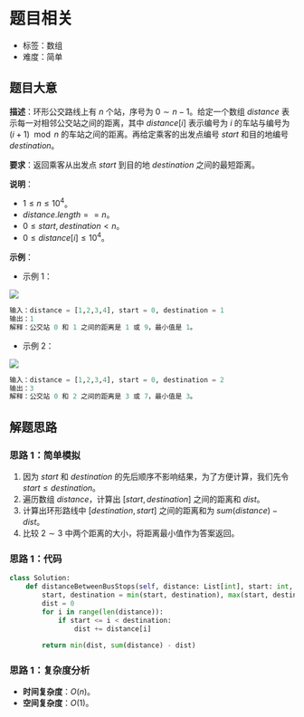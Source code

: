 # 题目相关

- 标签：数组
- 难度：简单

## 题目大意

**描述**：环形公交路线上有 $n$ 个站，序号为 $0 \sim n - 1$。给定一个数组 $distance$ 表示每一对相邻公交站之间的距离，其中 $distance[i]$ 表示编号为 $i$ 的车站与编号为 $(i + 1) \mod n$ 的车站之间的距离。再给定乘客的出发点编号 $start$ 和目的地编号 $destination$。

**要求**：返回乘客从出发点 $start$ 到目的地 $destination$ 之间的最短距离。

**说明**：

- $1 \le n \le 10^4$。
- $distance.length == n$。
- $0 \le start, destination < n$。
- $0 \le distance[i] \le 10^4$。

**示例**：

- 示例 1：

![](https://assets.leetcode-cn.com/aliyun-lc-upload/uploads/2019/09/08/untitled-diagram-1.jpg)

```Python
输入：distance = [1,2,3,4], start = 0, destination = 1
输出：1
解释：公交站 0 和 1 之间的距离是 1 或 9，最小值是 1。
```

- 示例 2：

![](https://assets.leetcode-cn.com/aliyun-lc-upload/uploads/2019/09/08/untitled-diagram-1-1.jpg)

```Python
输入：distance = [1,2,3,4], start = 0, destination = 2
输出：3
解释：公交站 0 和 2 之间的距离是 3 或 7，最小值是 3。
```

## 解题思路

### 思路 1：简单模拟

1. 因为 $start$ 和 $destination$ 的先后顺序不影响结果，为了方便计算，我们先令 $start \le destination$。
2. 遍历数组 $distance$，计算出 $[start, destination]$ 之间的距离和 $dist$。
3. 计算出环形路线中 $[destination, start]$ 之间的距离和为 $sum(distance) - dist$。
4. 比较 $2 \sim 3$ 中两个距离的大小，将距离最小值作为答案返回。

### 思路 1：代码

```Python
class Solution:
    def distanceBetweenBusStops(self, distance: List[int], start: int, destination: int) -> int:
        start, destination = min(start, destination), max(start, destination)
        dist = 0
        for i in range(len(distance)):
            if start <= i < destination:
                dist += distance[i]
        
        return min(dist, sum(distance) - dist)
```

### 思路 1：复杂度分析

- **时间复杂度**：$O(n)$。
- **空间复杂度**：$O(1)$。

